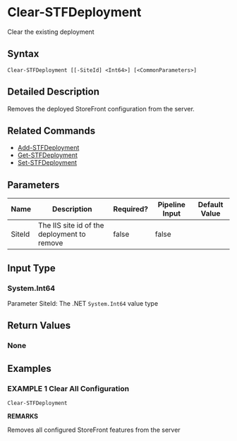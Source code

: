 ﻿# Clear-STFDeployment

Clear the existing deployment

## Syntax

```
Clear-STFDeployment [[-SiteId] <Int64>] [<CommonParameters>]
```

## Detailed Description

Removes the deployed StoreFront configuration from the server.

## Related Commands

* [Add-STFDeployment](./Add-STFDeployment)
* [Get-STFDeployment](./Get-STFDeployment)
* [Set-STFDeployment](./Set-STFDeployment)

## Parameters

| Name   | Description | Required? | Pipeline Input | Default Value |
| --- | --- | --- | --- | --- |
|SiteId|The IIS site id of the deployment to remove|false|false| |

## Input Type

### System.Int64

Parameter SiteId: The .NET `System.Int64` value type

## Return Values

### None

## Examples

### EXAMPLE 1 Clear All Configuration

```
Clear-STFDeployment
```

**REMARKS**

Removes all configured StoreFront features from the server
